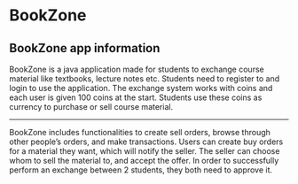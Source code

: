 # BookZone


## **BookZone app information**

BookZone is a java application made for students to exchange course material like textbooks, lecture notes etc. Students need to register to and login to use the application. The exchange system works with coins and each user is given 100 coins at the start. Students use these coins as currency to purchase or sell course material.

---
BookZone includes functionalities to create sell orders, browse through other people’s orders, and make transactions. Users can create buy orders for a material they want, which will notify the seller. The seller can choose whom to sell the material to, and accept the offer. In order to successfully perform an exchange between 2 students, they both need to approve it. 



